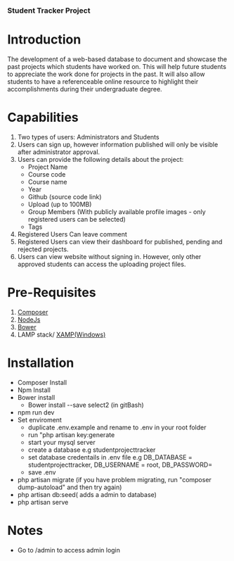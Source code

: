 ### Student Tracker Project
# Introduction

<p>The development of a web-based database to document and showcase the past projects which students have worked on. This will help future students to appreciate the work done for projects in the past. It will also allow students to have a referenceable online resource to highlight their accomplishments during their undergraduate degree.</p>

# Capabilities
1. Two types of users: Administrators and Students
2. Users can sign up, however information published will only be visible after administrator approval.
3. Users can provide the following details about the project:
    + Project Name
    + Course code
    + Course name
    + Year
    + Github (source code link)
    + Upload (up to 100MB)
    + Group Members (With publicly available profile images - only registered users can be selected)
    + Tags
4. Registered Users Can leave comment
5. Registered Users can view their dashboard for published, pending and rejected projects. 
6. Users can view website without signing in. However, only other approved students can access the uploading project files.

# Pre-Requisites
1. <a href="https://getcomposer.org/">Composer</a>
2. <a href="https://nodejs.org/en/">NodeJs </a>
3. <a href="https://bower.io/">Bower</a>
4. LAMP stack/ <a href="https://www.apachefriends.org/index.html">XAMP(Windows)</a>

# Installation
* Composer Install
* Npm Install
* Bower install
    * Bower install --save select2 (in gitBash)
* npm run dev
* Set enviroment
    * duplicate .env.example and rename to .env in your root folder
    * run "php artisan key:generate
    * start your mysql server
    * create a database e.g studentprojecttracker
    * set database credentails in .env file e.g DB_DATABASE = studentprojecttracker, DB_USERNAME = root, DB_PASSWORD=
    * save .env
* php artisan migrate (if you have problem migrating, run "composer dump-autoload" and then try again)
* php artisan db:seed( adds a admin to database)
* php artisan serve

# Notes
* Go to /admin to access admin login
